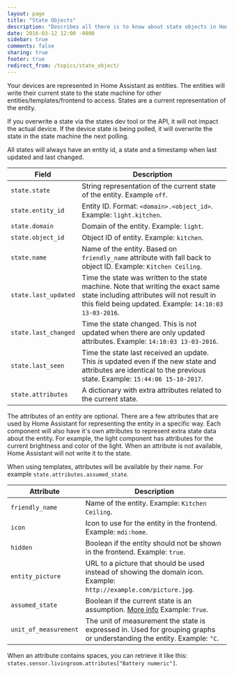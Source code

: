 ```yaml
---
layout: page
title: "State Objects"
description: "Describes all there is to know about state objects in Home Assistant."
date: 2016-03-12 12:00 -0800
sidebar: true
comments: false
sharing: true
footer: true
redirect_from: /topics/state_object/
---
```


Your devices are represented in Home Assistant as entities. The entities will write their current state to the state machine for other entities/templates/frontend to access. States are a current representation of the entity.

If you overwrite a state via the states dev tool or the API, it will not impact the actual device. If the device state is being polled, it will overwrite the state in the state machine the next polling.

All states will always have an entity id, a state and a timestamp when last updated and last changed.

Field | Description
----- | -----------
`state.state` | String representation of the current state of the entity. Example `off`.
`state.entity_id` | Entity ID. Format: `<domain>.<object_id>`. Example: `light.kitchen`.
`state.domain` | Domain of the entity. Example: `light`.
`state.object_id` | Object ID of entity. Example: `kitchen`.
`state.name` | Name of the entity. Based on `friendly_name` attribute with fall back to object ID. Example: `Kitchen Ceiling`.
`state.last_updated` | Time the state was written to the state machine. Note that writing the exact same state including attributes will not result in this field being updated. Example: `14:10:03 13-03-2016`.
`state.last_changed` | Time the state changed. This is not updated when there are only updated attributes. Example: `14:10:03 13-03-2016`.
`state.last_seen`  | Time the state last received an update.  This *is* updated even if the new state and attributes are identical to the previous state.  Example: `15:44:06 15-10-2017`.  
`state.attributes` | A dictionary with extra attributes related to the current state.

The attributes of an entity are optional. There are a few attributes that are used by Home Assistant for representing the entity in a specific way. Each component will also have it's own attributes to represent extra state data about the entity. For example, the light component has attributes for the current brightness and color of the light. When an attribute is not available, Home Assistant will not write it to the state.

When using templates, attributes will be available by their name. For example `state.attributes.assumed_state`.

Attribute | Description
--------- | -----------
`friendly_name` | Name of the entity. Example: `Kitchen Ceiling`.
`icon` | Icon to use for the entity in the frontend. Example: `mdi:home`.
`hidden` | Boolean if the entity should not be shown in the frontend. Example: `true`.
`entity_picture` | URL to a picture that should be used instead of showing the domain icon. Example: `http://example.com/picture.jpg`.
`assumed_state` | Boolean if the current state is an assumption. [More info](https://home-assistant.io/blog/2016/02/12/classifying-the-internet-of-things/#classifiers) Example: `True`.
`unit_of_measurement` | The unit of measurement the state is expressed in. Used for grouping graphs or understanding the entity. Example: `°C`.

When an attribute contains spaces, you can retrieve it like this: `states.sensor.livingroom.attributes["Battery numeric"]`.
